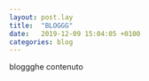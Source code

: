 ```yaml
---
layout: post.lay
title:  "BLOGGG"
date:   2019-12-09 15:04:05 +0100
categories: blog
---
```

bloggghe contenuto
